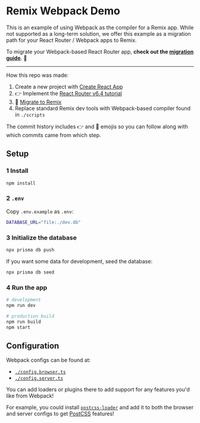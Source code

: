 # Remix Webpack Demo

This is an example of using Webpack as the compiler for a Remix app. While not supported as a long-term solution, we offer this example as a migration path for your React Router / Webpack apps to Remix.

To migrate your Webpack-based React Router app, **check out the [migration guide](./docs/migration-guide.md)**. 👀

---

How this repo was made:

1. Create a new project with [Create React App](https://create-react-app.dev/)
2. 👉 Implement the [React Router v6.4 tutorial](https://reactrouter.com/en/main/start/tutorial)
3. 🚚 [Migrate to Remix](https://remix.run/docs/en/v1/guides/migrating-react-router-app)
4. Replace standard Remix dev tools with Webpack-based compiler found in `./scripts`

The commit history includes 👉 and 🚚 emojis so you can follow along with which commits came from which step.

## Setup

### 1 Install

```sh
npm install
```

### 2 `.env`

Copy `.env.example` as `.env`:

```sh
DATABASE_URL="file:./dev.db"
```

### 3 Initialize the database

```sh
npx prisma db push
```

If you want some data for development, seed the database:

```sh
npx prisma db seed
```

### 4 Run the app

```sh
# development
npm run dev

# production build
npm run build
npm start
```

## Configuration

Webpack configs can be found at:

- [`./config.browser.ts`](./config.browser.ts)
- [`./config.server.ts`](./config.server.ts)

You can add loaders or plugins there to add support for any features you'd like from Webpack!

For example, you could install [`postcss-loader`](https://webpack.js.org/loaders/postcss-loader/) and add it to both the browser and server configs to get [PostCSS](https://postcss.org/) features!
